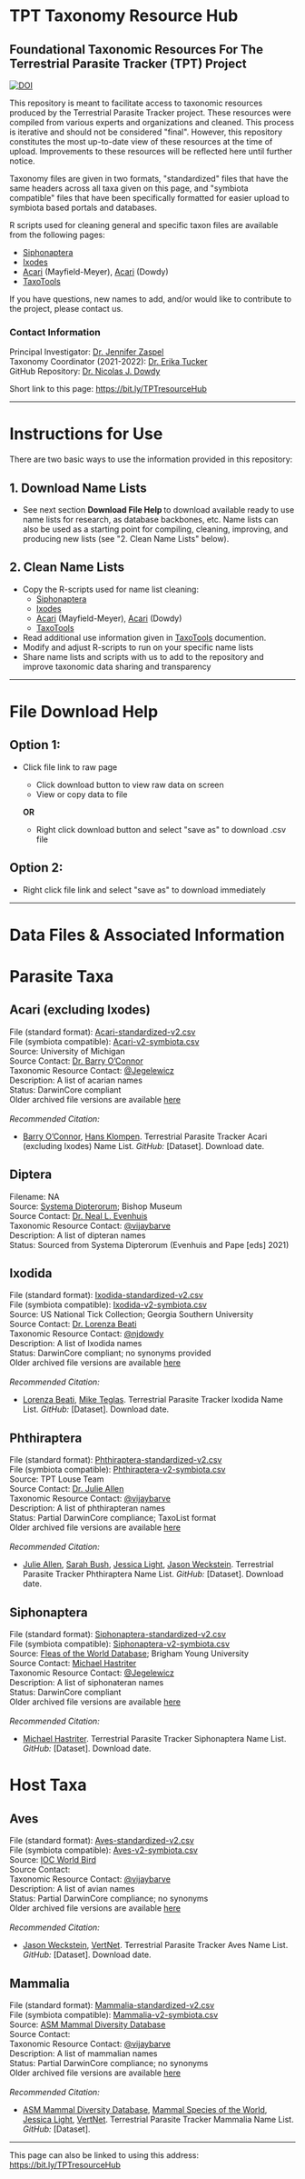 # TPT Taxonomy Resource Hub
## Foundational Taxonomic Resources For The Terrestrial Parasite Tracker (TPT) Project

[![DOI](https://zenodo.org/badge/414722624.svg)](https://zenodo.org/badge/latestdoi/414722624)

This repository is meant to facilitate access to taxonomic resources produced by the Terrestrial Parasite Tracker project. These resources were compiled from various experts and organizations and cleaned. This process is iterative and should not be considered "final". However, this repository constitutes the most up-to-date view of these resources at the time of upload. Improvements to these resources will be reflected here until further notice.

Taxonomy files are given in two formats, "standardized" files that have the same headers across all taxa given on this page, and "symbiota compatible" files that have been specifically formatted for easier upload to symbiota based portals and databases. 

R scripts used for cleaning general and specific taxon files are available from the following pages:
 - [Siphonaptera](https://github.com/Jegelewicz/tpt-siphonaptera)
 - [Ixodes](https://github.com/njdowdy/ixodes-tpt)
 - [Acari](https://github.com/Jegelewicz/tpt-acari) (Mayfield-Meyer), [Acari](https://github.com/njdowdy/tpt-acari-taxonomy.git) (Dowdy)
 - [TaxoTools](https://github.com/vijaybarve/taxotools)

If you have questions, new names to add, and/or would like to contribute to the project, please contact us.


### Contact Information
Principal Investigator: <a href="mailto: zaspelj@mpm.edu" target="_blank">Dr. Jennifer Zaspel</a><br />
Taxonomy Coordinator (2021-2022): <a href="mailto: emtuckerlab@gmail.com" target="_blank">Dr. Erika Tucker</a><br />
GitHub Repository: <a href="https://github.com/njdowdy" target="_blank">Dr. Nicolas J. Dowdy</a><br />

Short link to this page: https://bit.ly/TPTresourceHub

---

# Instructions for Use
There are two basic ways to use the information provided in this repository:
## 1. Download Name Lists
* See next section <b> Download File Help </b> to download available ready to use name lists for research, as database backbones, etc. Name lists can also be used as a starting point for compiling, cleaning, improving, and producing new lists (see "2. Clean Name Lists" below). 

## 2. Clean Name Lists
* Copy the R-scripts used for name list cleaning:
  * [Siphonaptera](https://github.com/Jegelewicz/tpt-siphonaptera)
  * [Ixodes](https://github.com/njdowdy/ixodes-tpt)
  * [Acari](https://github.com/Jegelewicz/tpt-acari) (Mayfield-Meyer), [Acari](https://github.com/njdowdy/tpt-acari-taxonomy.git) (Dowdy)
  * [TaxoTools](https://github.com/vijaybarve/taxotools)
* Read additional use information given in [TaxoTools](https://github.com/vijaybarve/taxotools) documention.
* Modify and adjust R-scripts to run on your specific name lists
* Share name lists and scripts with us to add to the repository and improve taxonomic data sharing and transparency

---

# File Download Help
## Option 1: 
* Click file link to raw page
   * Click download button to view raw data on screen
   * View or copy data to file
   
   **OR**
   
   * Right click download button and select "save as" to download .csv file

 ## Option 2: 
 * Right click file link and select "save as" to download immediately

   
---

# Data Files & Associated Information
# Parasite Taxa

## Acari (excluding Ixodes)
File (standard format): <a href="./Acari/Acari-standardized-v2.csv" target="_blank">Acari-standardized-v2.csv</a> <br /> 
File (symbiota compatible): <a href="./Acari/Acari-v2-symbiota.csv" target="_blank">Acari-v2-symbiota.csv</a><br />
Source: University of Michigan<br />
Source Contact: <a href="https://webapps.lsa.umich.edu/ummz/insects/personnel/personnelDetail.asp?ID=21" target="_blank">Dr. Barry O’Connor</a><br />
Taxonomic Resource Contact: <a href="https://github.com/Jegelewicz" target="_blank">@Jegelewicz</a><br />
Description: A list of acarian names<br />
Status: DarwinCore compliant<br />
Older archived file versions are available <a href="https://github.com/njdowdy/tpt-taxonomy/tree/main/Acari" target="_blank">here</a> <br />
<br> _Recommended Citation:_ <br>
* [Barry O’Connor](https://lsa.umich.edu/ummz/people/curators-staff/bmoc.html), [Hans Klompen](https://eeob.osu.edu/people/klompen.1). Terrestrial Parasite Tracker Acari (excluding Ixodes) Name List. _GitHub:_ [Dataset]. Download date. 

## Diptera
Filename: NA<br />
Source: <a href="http://www.diptera.org/" target="_blank">Systema Dipterorum</a>; Bishop Museum<br />
Source Contact: <a href="http://hbs.bishopmuseum.org/staff/evenhuis.html" target="_blank">Dr. Neal L. Evenhuis</a><br />
Taxonomic Resource Contact: <a href="https://github.com/vijaybarve" target="_blank">@vijaybarve</a><br />
Description: A list of dipteran names<br />
Status: Sourced from Systema Dipterorum (Evenhuis and Pape [eds] 2021) <br />

## Ixodida
File (standard format): <a href="./Ixodida/Ixodida-standardized-v2.csv" target="_blank">Ixodida-standardized-v2.csv</a><br /> 
File (symbiota compatible): <a href="./Ixodida/Ixodida-v2-symbiota.csv" target="_blank">Ixodida-v2-symbiota.csv</a><br />
Source: US National Tick Collection; Georgia Southern University<br />
Source Contact: <a href="http://lorenzabeati.klacto.net/" target="_blank">Dr. Lorenza Beati</a><br />
Taxonomic Resource Contact: <a href="https://github.com/njdowdy" target="_blank">@njdowdy</a><br />
Description: A list of Ixodida names<br />
Status: DarwinCore compliant; no synonyms provided<br />
Older archived file versions are available [here](https://github.com/njdowdy/tpt-taxonomy/tree/main/Ixodida)<br />
<br> _Recommended Citation:_ <br>
* [Lorenza Beati](https://cosm.georgiasouthern.edu/biology/people/faculty/lorenza-beati/), [Mike Teglas](https://www.unr.edu/eecb/people/mike-teglas). Terrestrial Parasite Tracker Ixodida Name List. _GitHub:_ [Dataset]. Download date. 

## Phthiraptera
File (standard format): <a href="./Phthiraptera/Phthiraptera-standardized-v2.csv" target="_blank">Phthiraptera-standardized-v2.csv</a> <br />
File (symbiota compatible): <a href="./Phthiraptera/Phthiraptera-v2-symbiota.csv" target="_blank">Phthiraptera-v2-symbiota.csv</a><br />
Source: TPT Louse Team<br />
Source Contact: <a href="https://www.unr.edu/biology/faculty/julie-allen" target="_blank">Dr. Julie Allen</a><br />
Taxonomic Resource Contact: <a href="https://github.com/vijaybarve" target="_blank">@vijaybarve</a><br />
Description: A list of phthirapteran names<br />
Status: Partial DarwinCore compliance; TaxoList format<br />
Older archived file versions are available [here](https://github.com/njdowdy/tpt-taxonomy/tree/main/Siphonaptera) <br />
<br> _Recommended Citation:_ <br>
* [Julie Allen](https://www.unr.edu/biology/faculty/julie-allen), [Sarah Bush](http://darwin.biology.utah.edu/Biopages/BushBio.html), [Jessica Light](https://wfsc.tamu.edu/people/light-jessica/), [Jason Weckstein](https://drexel.edu/coas/faculty-research/faculty-directory/weckstein-jason/). Terrestrial Parasite Tracker Phthiraptera Name List. _GitHub:_ [Dataset]. Download date. 

## Siphonaptera
File (standard format): <a href="./Siphonaptera/Siphonaptera-standardized-v2.csv" target="_blank">Siphonaptera-standardized-v2.csv</a> <br /> 
File (symbiota compatible): <a href="./Siphonaptera/Siphonaptera-v2-symbiota.csv" target="_blank">Siphonaptera-v2-symbiota.csv</a><br />
Source: <a href="https://biology.byu.edu/fleas-of-the-world" target="_blank">Fleas of the World Database</a>; Brigham Young University<br />
Source Contact: <a href="https://mlbean.byu.edu/curators-and-collection-managers" target="_blank">Michael Hastriter</a><br />
Taxonomic Resource Contact: <a href="https://github.com/Jegelewicz" target="_blank">@Jegelewicz</a><br />
Description: A list of siphonateran names<br />
Status: DarwinCore compliant<br />
Older archived file versions are available [here](https://github.com/njdowdy/tpt-taxonomy/tree/main/Siphonaptera) <br />
<br> _Recommended Citation:_ <br>
* [Michael Hastriter](https://species.wikimedia.org/wiki/Michael_W._Hastriter). Terrestrial Parasite Tracker Siphonaptera Name List. _GitHub:_ [Dataset]. Download date.

# Host Taxa

## Aves
File (standard format): <a href="./host_files/Aves-standardized-v2.csv" target="_blank">Aves-standardized-v2.csv</a> <br />
File (symbiota compatible): <a href="./host_files/Aves-v2-symbiota.csv" target="_blank">Aves-v2-symbiota.csv</a><br />
Source: [IOC World Bird](https://www.worldbirdnames.org/new/) <br />
Source Contact:<br />
Taxonomic Resource Contact: <a href="https://github.com/vijaybarve" target="_blank">@vijaybarve</a><br />
Description: A list of avian names<br />
Status: Partial DarwinCore compliance; no synonyms<br />
Older archived file versions are available [here](https://github.com/njdowdy/tpt-taxonomy/tree/main/host_files) <br />
<br> _Recommended Citation:_ <br>
* [Jason Weckstein](https://drexel.edu/coas/faculty-research/faculty-directory/weckstein-jason/), [VertNet](http://vertnet.org/). Terrestrial Parasite Tracker Aves Name List. _GitHub:_ [Dataset]. Download date.


## Mammalia
File (standard format): <a href="./host_files/Mammalia-standardized-v2.csv" target="_blank">Mammalia-standardized-v2.csv</a> <br />
File (symbiota compatible): <a href="./host_files/Mammalia-v2-symbiota.csv" target="_blank">Mammalia-v2-symbiota.csv</a> <br />
Source: [ASM Mammal Diversity Database](https://www.mammaldiversity.org/) <br />
Source Contact:<br />
Taxonomic Resource Contact: <a href="https://github.com/vijaybarve" target="_blank">@vijaybarve</a><br />
Description: A list of mammalian names<br />
Status: Partial DarwinCore compliance; no synonyms<br />
Older archived file versions are available [here](https://github.com/njdowdy/tpt-taxonomy/tree/main/host_files) <br />
<br> _Recommended Citation:_ <br>
* [ASM Mammal Diversity Database](http://www.mammaldiversity.org/), [Mammal Species of the World](https://www.departments.bucknell.edu/biology/resources/msw3/), [Jessica Light](https://wfsc.tamu.edu/people/light-jessica/), [VertNet](http://vertnet.org/). Terrestrial Parasite Tracker Mammalia Name List. _GitHub:_ [Dataset]. 


---

This page can also be linked to using this address: https://bit.ly/TPTresourceHub
